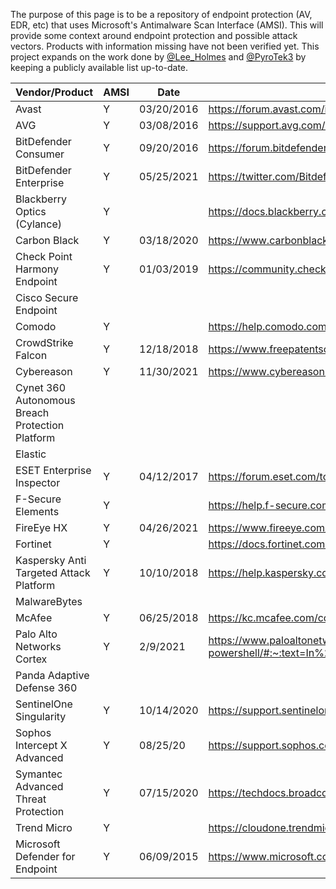 The purpose of this page is to be a repository of endpoint protection (AV, EDR, etc) that uses Microsoft's Antimalware Scan Interface (AMSI). This will provide some context around endpoint protection and possible attack vectors. Products with information missing have not been verified yet. This project expands on the work done by [@Lee_Holmes](https://twitter.com/Lee_Holmes) and [@PyroTek3](https://twitter.com/PyroTek3) by keeping a publicly available list up-to-date. 



| Vendor/Product  | AMSI | Date | Reference |
| -------- | -------- | -------- | -------- |
| Avast | Y | 03/20/2016 | https://forum.avast.com/index.php?topic=184491.msg1300884#msg1300884
| AVG | Y | 03/08/2016 | https://support.avg.com/answers?id=906b00000008oUTAAY
| BitDefender Consumer | Y | 09/20/2016 | https://forum.bitdefender.com/index.php?/topic/72455-antimalware-scan-service/
| BitDefender Enterprise | Y | 05/25/2021 | https://twitter.com/Bitdefender_Ent/status/1397187195669295111?s=20
| Blackberry Optics (Cylance) | Y | | https://docs.blackberry.com/content/dam/docs-blackberry-com/release-pdfs/en/blackberry-optics/2-5/CylanceOPTICS-Admin-Guide.pdf |
| Carbon Black | Y | 03/18/2020 | https://www.carbonblack.com/2020/03/18/detecting-fileless-attacks-with-enterprise-edrs-amsi-visibility/|
| Check Point Harmony Endpoint | Y | 01/03/2019 | https://community.checkpoint.com/t5/Endpoint/Endpoint-Security-E80-90-Client-released/m-p/20613#M460 |
| Cisco Secure Endpoint | | | |
| Comodo | Y | | https://help.comodo.com/uploads/helpers/Comodo_Client_Security_11.3_User_Guide.pdf |
| CrowdStrike Falcon | Y | 12/18/2018 | https://www.freepatentsonline.com/y2019/0188384.html |
| Cybereason | Y | 11/30/2021 | https://www.cybereason.com/blog/cybereason-v21.1-lts-advancing-prevention-detection-and-response |
| Cynet 360 Autonomous Breach Protection Platform | | | |
| Elastic | | | |
| ESET Enterprise Inspector | Y | 04/12/2017 | https://forum.eset.com/topic/11645-beta-eset-endpoint-security-66-is-available-for-evaluation
| F-Secure Elements | Y | | https://help.f-secure.com/product.html?business/computer-protection-windows/latest/en/task_ED11EEBB08DD4583AFA13EA59D3FC768-latest-en |
| FireEye HX | Y | 04/26/2021 | https://www.fireeye.com/blog/products-and-services/2021/04/everybody-wins-in-mitre-attack-evaluations.html |
| Fortinet | Y | | https://docs.fortinet.com/document/forticlient/6.4.3/ems-administration-guide/447132/malware-protection |
| Kaspersky Anti Targeted Attack Platform | Y | 10/10/2018 | https://help.kaspersky.com/KIS/2019/en-US/119653.htm |
| MalwareBytes | | |
| McAfee | Y | 06/25/2018 | https://kc.mcafee.com/corporate/index?page=content&id=PD27443
| Palo Alto Networks Cortex | Y | 2/9/2021 | https://www.paloaltonetworks.com/blog/security-operations/stopping-powershell-without-powershell/#:~:text=In%20addition%2C%20the%20Cortex%20XDR%20Agent%20features%20Behavioral%20Threat%20Protection%20modules%20leveraging%20the%20Anti%2DMalware%20Scan%20Interface%20(AMSI)%20to%20block%20PowerShell%20scripts. |
| Panda Adaptive Defense 360 | | | |
| SentinelOne Singularity | Y | 10/14/2020 | https://support.sentinelone.com/hc/en-us/articles/1500005256241-How-the-SentinelOne-Agent-uses-Microsoft-AMSI-for-Detection |
| Sophos Intercept X Advanced |   Y  | 08/25/20    | https://support.sophos.com/support/s/article/KB-000039096?language=en_US Thanks, [@kmkz](https://github.com/kmkz)!|
| Symantec Advanced Threat Protection | Y | 07/15/2020 | https://techdocs.broadcom.com/content/broadcom/techdocs/us/en/symantec-security-software/endpoint-security-and-management/endpoint-protection/all/release-notes/Whats-new-for-Symantec-Endpoint-Protection-14_3-.html Thanks, [Jeff McJunkin](https://github.com/jeffmcjunkin)!|
| Trend Micro | Y | | https://cloudone.trendmicro.com/docs/workload-security/anti-malware-scan-configure/ |
| Microsoft Defender for Endpoint | Y | 06/09/2015 | https://www.microsoft.com/security/blog/2015/06/09/windows-10-to-offer-application-developers-new-malware-defenses/

